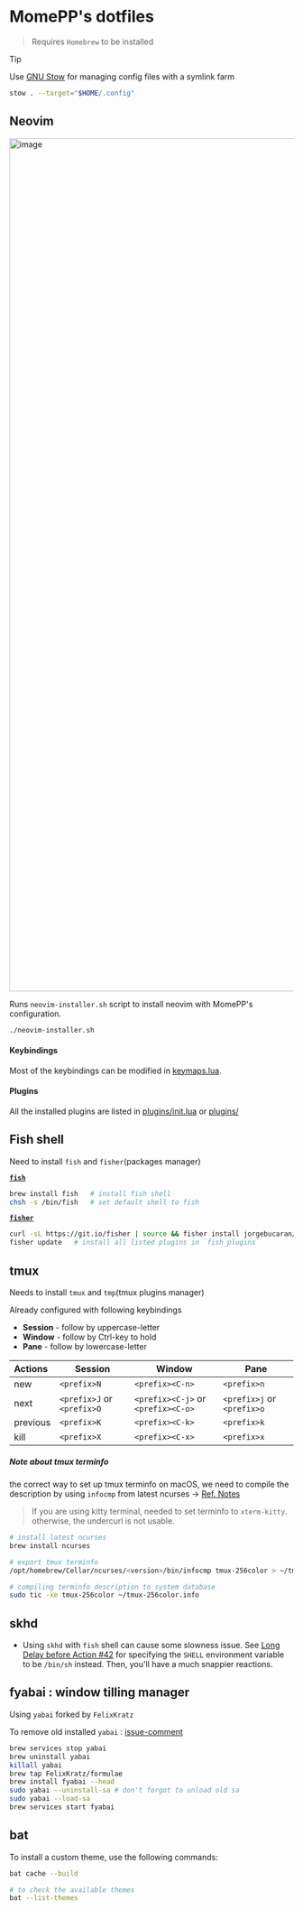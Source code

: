 # MomePP's dotfiles
> Requires `Homebrew` to be installed

> [!TIP]
> Use [GNU Stow](https://www.gnu.org/software/stow/) for managing config files with a symlink farm
> ```sh
> stow . --target="$HOME/.config"
> ```

## Neovim
<img width="1512" alt="image" src="https://github.com/user-attachments/assets/3c865acc-d761-494e-8723-fa3d53fef634">

Runs `neovim-installer.sh` script to install neovim with MomePP's configuration.
``` bash
./neovim-installer.sh
```

#### Keybindings
Most of the keybindings can be modified in [keymaps.lua](nvim/lua/config/keymaps.lua).

#### Plugins
All the installed plugins are listed in [plugins/init.lua](nvim/lua/plugins/init.lua) or [plugins/](nvim/lua/plugins/)

## Fish shell
Need to install `fish` and `fisher`(packages manager)

[**`fish`**](https://fishshell.com/)
``` bash
brew install fish   # install fish shell
chsh -s /bin/fish   # set default shell to fish
```

[**`fisher`**](https://github.com/jorgebucaran/fisher)
``` bash
curl -sL https://git.io/fisher | source && fisher install jorgebucaran/fisher   # install fisher
fisher update   # install all listed plugins in `fish_plugins`
```

## tmux
Needs to install `tmux` and `tmp`(tmux plugins manager)

Already configured with following keybindings
- **Session** - follow by uppercase-letter
- **Window** - follow by Ctrl-key to hold
- **Pane** - follow by lowercase-letter

| **Actions** | Session                    | Window                             | Pane                       |
| :---        | ---                        | ---                                | ---                        |
| new         | `<prefix>N`                | `<prefix><C-n>`                    | `<prefix>n`                |
| next        | `<prefix>J` or `<prefix>O` | `<prefix><C-j>` or `<prefix><C-o>` | `<prefix>j` or `<prefix>o` |
| previous    | `<prefix>K`                | `<prefix><C-k>`                    | `<prefix>k`                |
| kill        | `<prefix>X`                | `<prefix><C-x>`                    | `<prefix>x`                |

##### Note about tmux terminfo
the correct way to set up tmux terminfo on macOS, we need to compile the description by using `infocmp` from latest ncurses → [Ref. Notes](https://gist.github.com/joshuarli/247018f8617e6715e1e0b5fd2d39bb6c)

> If you are using kitty terminal, needed to set terminfo to `xterm-kitty`. otherwise, the undercurl is not usable.

``` bash
# install latest ncurses
brew install ncurses

# export tmux terminfo
/opt/homebrew/Cellar/ncurses/<version>/bin/infocmp tmux-256color > ~/tmux-256color.info

# compiling terminfo description to system database
sudo tic -xe tmux-256color ~/tmux-256color.info
```

## skhd
- Using `skhd` with `fish` shell can cause some slowness issue. See [Long Delay before Action #42](https://github.com/koekeishiya/skhd/issues/42) for specifying the `SHELL` environment variable to be `/bin/sh` instead. Then, you'll have a much snappier reactions.

## fyabai : window tilling manager
Using `yabai` forked by `FelixKratz`

To remove old installed `yabai` : [issue-comment](https://github.com/FelixKratz/yabai/issues/10#issuecomment-1374409628)
``` bash
brew services stop yabai
brew uninstall yabai
killall yabai
brew tap FelixKratz/formulae
brew install fyabai --head
sudo yabai --uninstall-sa # don't forgot to unload old sa
sudo yabai --load-sa
brew services start fyabai
```
## bat
To install a custom theme, use the following commands:
```sh
bat cache --build

# to check the available themes
bat --list-themes
```
